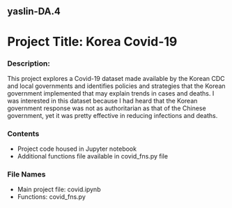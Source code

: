 ## yaslin-DA.4

# Project Title: Korea Covid-19 

### Description: 
This project explores a Covid-19 dataset made available by the Korean CDC and local governments and identifies policies and strategies that the Korean government implemented that may explain trends in cases and deaths. I was interested in this dataset because I had heard that the Korean government response was not as authoritarian as that of the Chinese government, yet it was pretty effective in reducing infections and deaths.

### Contents
* Project code housed in Jupyter notebook
* Additional functions file available in covid_fns.py file

### File Names
* Main project file: covid.ipynb
* Functions: covid_fns.py
